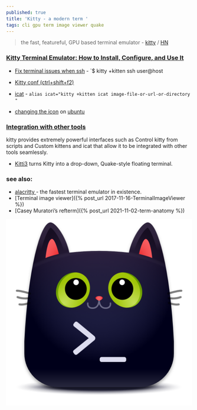 ```yaml
---
published: true
title: 'Kitty - a modern term '
tags: cli gpu term image viewer quake
---
```

> the fast, featureful, GPU based terminal emulator - [kitty](https://sw.kovidgoyal.net/kitty/#quickstart) / [HN](https://news.ycombinator.com/item?id=24643008)

### [Kitty Terminal Emulator: How to Install, Configure, and Use It](https://linuxiac.com/kitty-terminal-emulator/)
- [Fix terminal issues when ssh](https://wiki.archlinux.org/title/Kitty#Terminal_issues_with_SSH) - `$ kitty +kitten ssh user@host
- [Kitty conf (ctrl+shift+f2)](https://sw.kovidgoyal.net/kitty/conf/#opt-kitty.shell)
- [icat](https://sw.kovidgoyal.net/kitty/kittens/icat/#icat) - `alias icat="kitty +kitten icat image-file-or-url-or-directory "`

- [changing the icon](https://sw.kovidgoyal.net/kitty/faq/#i-do-not-like-the-kitty-icon) on [ubuntu](https://askubuntu.com/questions/1417373/how-can-i-change-the-name-or-icon-of-an-installed-application)

### [Integration with other tools](https://sw.kovidgoyal.net/kitty/integrations/)
kitty provides extremely powerful interfaces such as Control kitty from scripts and Custom kittens and icat that allow it to be integrated with other tools seamlessly. 

- [Kitti3](https://github.com/LandingEllipse/kitti3) turns Kitty into a drop-down, Quake-style floating terminal.

### see also:
- [alacritty ](https://github.com/alacritty/alacritty) - the fastest terminal emulator in existence.
- [Terminal image viewer]({% post_url 2017-11-16-TerminalImageViewer %})
- [Casey Muratori’s refterm]({% post_url 2021-11-02-term-anatomy %})


[![caption](https://github.com/DinkDonk/kitty-icon/raw/main/kitty-dark.png)](https://sw.kovidgoyal.net/kitty/faq/#i-do-not-like-the-kitty-icon)
